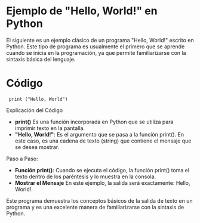 # Ejemplo de "Hello, World!" en Python
El siguiente es un ejemplo clásico de un programa "Hello, World!" escrito en Python. Este tipo de programa es usualmente el primero que se aprende cuando se inicia en la programación, ya que permite familiarizarse con la sintaxis básica del lenguaje.
# Código
     print ("Hello, World")
Explicación del Código     
* __print()__ Es una función incorporada en Python que se utiliza para imprimir texto en la pantalla.
* __"Hello, World!"__: Es el argumento que se pasa a la función print(). En este caso, es una cadena de texto (string) que contiene el mensaje que se desea mostrar.
  
Paso a Paso:
* __Función print()__: Cuando se ejecuta el código, la función print() toma el texto dentro de los paréntesis y lo muestra en la consola.
* __Mostrar el Mensaje__ En este ejemplo, la salida será exactamente: Hello, World!.

Este programa demuestra los conceptos básicos de la salida de texto en un programa y es una excelente manera de familiarizarse con la sintaxis de Python.